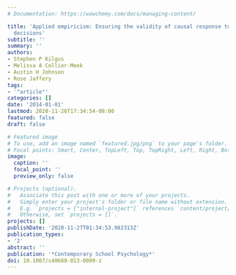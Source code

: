 ```yaml
---
# Documentation: https://wowchemy.com/docs/managing-content/

title: 'Applied empiricism: Ensuring the validity of causal response to intervention
  decisions'
subtitle: ''
summary: ''
authors:
- Stephen P Kilgus
- Melissa A Collier-Meek
- Austin H Johnson
- Rose Jaffery
tags:
- '"article"'
categories: []
date: '2014-01-01'
lastmod: 2020-11-26T17:34:54-08:00
featured: false
draft: false

# Featured image
# To use, add an image named `featured.jpg/png` to your page's folder.
# Focal points: Smart, Center, TopLeft, Top, TopRight, Left, Right, BottomLeft, Bottom, BottomRight.
image:
  caption: ''
  focal_point: ''
  preview_only: false

# Projects (optional).
#   Associate this post with one or more of your projects.
#   Simply enter your project's folder or file name without extension.
#   E.g. `projects = ["internal-project"]` references `content/project/deep-learning/index.md`.
#   Otherwise, set `projects = []`.
projects: []
publishDate: '2020-11-27T01:34:53.982313Z'
publication_types:
- '2'
abstract: ''
publication: '*Contemporary School Psychology*'
doi: 10.1007/s40688-013-0009-z
---
```

